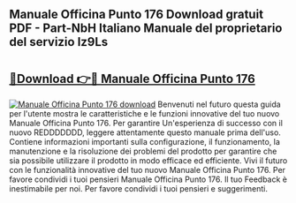 ## Manuale Officina Punto 176 Download gratuit PDF - Part-NbH Italiano Manuale del proprietario del servizio Iz9Ls

# <h2><a href="http://dfesqu.blite.top/?on=Manuale+Officina+Punto+176">🔗Download 👉🔴 Manuale Officina Punto 176</a></h2>

[![Manuale Officina Punto 176 download](https://i.imgur.com/lujVjoI.png)](http://dfesqu.blite.top/?on=Manuale+Officina+Punto+176)
Benvenuti nel futuro questa guida per l'utente mostra le caratteristiche e le funzioni innovative del tuo nuovo Manuale Officina Punto 176. Per garantire Un'esperienza di successo con il nuovo REDDDDDDD, leggere attentamente questo manuale prima dell'uso. Contiene informazioni importanti sulla configurazione, il funzionamento, la manutenzione e la risoluzione dei problemi del prodotto per garantire che sia possibile utilizzare il prodotto in modo efficace ed efficiente. Vivi il futuro con le funzionalità innovative del tuo nuovo Manuale Officina Punto 176. Per favore condividi i tuoi pensieri Manuale Officina Punto 176. Il tuo Feedback è inestimabile per noi. Per favore condividi i tuoi pensieri e suggerimenti.
